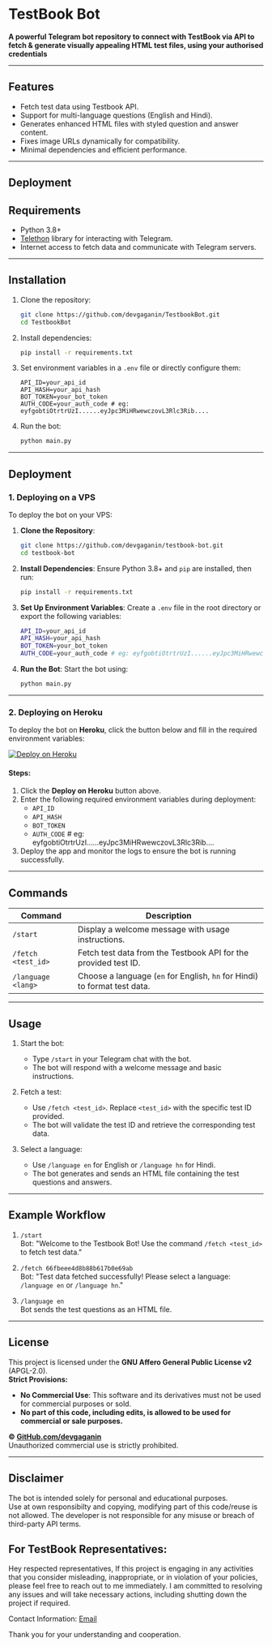 # TestBook Bot  
**A powerful Telegram bot repository to connect with TestBook via API to fetch & generate visually appealing HTML test files, using your authorised credentials**

---

## Features  
- Fetch test data using Testbook API.
- Support for multi-language questions (English and Hindi).
- Generates enhanced HTML files with styled question and answer content.
- Fixes image URLs dynamically for compatibility.
- Minimal dependencies and efficient performance.

---
## Deployment

## Requirements  
- Python 3.8+
- [Telethon](https://github.com/LonamiWebs/Telethon) library for interacting with Telegram.
- Internet access to fetch data and communicate with Telegram servers.

---

## Installation  

1. Clone the repository:
   ```bash
   git clone https://github.com/devgaganin/TestbookBot.git
   cd TestbookBot
   ```

2. Install dependencies:
   ```bash
   pip install -r requirements.txt
   ```

3. Set environment variables in a `.env` file or directly configure them:
   ```
   API_ID=your_api_id
   API_HASH=your_api_hash
   BOT_TOKEN=your_bot_token
   AUTH_CODE=your_auth_code # eg: eyfgobtiOtrtrUzI......eyJpc3MiHRwewczovL3Rlc3Rib....
   ```

4. Run the bot:
   ```bash
   python main.py
   ```
---
## Deployment

### 1. Deploying on a VPS
To deploy the bot on your VPS:

1. **Clone the Repository**:
   ```bash
   git clone https://github.com/devgaganin/testbook-bot.git
   cd testbook-bot
   ```

2. **Install Dependencies**:
   Ensure Python 3.8+ and `pip` are installed, then run:
   ```bash
   pip install -r requirements.txt
   ```

3. **Set Up Environment Variables**:
   Create a `.env` file in the root directory or export the following variables:
   ```bash
   API_ID=your_api_id
   API_HASH=your_api_hash
   BOT_TOKEN=your_bot_token
   AUTH_CODE=your_auth_code # eg: eyfgobtiOtrtrUzI......eyJpc3MiHRwewczovL3Rlc3Rib....
   ```

4. **Run the Bot**:
   Start the bot using:
   ```bash
   python main.py
   ```

---

### 2. Deploying on Heroku
To deploy the bot on **Heroku**, click the button below and fill in the required environment variables:

[![Deploy on Heroku](https://www.herokucdn.com/deploy/button.svg)](https://heroku.com/deploy)

#### Steps:
1. Click the **Deploy on Heroku** button above.
2. Enter the following required environment variables during deployment:
   - `API_ID`
   - `API_HASH`
   - `BOT_TOKEN`
   - `AUTH_CODE` # eg: eyfgobtiOtrtrUzI......eyJpc3MiHRwewczovL3Rlc3Rib....
3. Deploy the app and monitor the logs to ensure the bot is running successfully.
---

## Commands  

| Command               | Description                                                                 |
|-----------------------|-----------------------------------------------------------------------------|
| `/start`              | Display a welcome message with usage instructions.                        |
| `/fetch <test_id>`    | Fetch test data from the Testbook API for the provided test ID.            |
| `/language <lang>`    | Choose a language (`en` for English, `hn` for Hindi) to format test data. |

---

## Usage  

1. Start the bot:
   - Type `/start` in your Telegram chat with the bot.
   - The bot will respond with a welcome message and basic instructions.

2. Fetch a test:
   - Use `/fetch <test_id>`. Replace `<test_id>` with the specific test ID provided.
   - The bot will validate the test ID and retrieve the corresponding test data.

3. Select a language:
   - Use `/language en` for English or `/language hn` for Hindi.
   - The bot generates and sends an HTML file containing the test questions and answers.

---

## Example Workflow  
1. `/start`  
   Bot: "Welcome to the Testbook Bot! Use the command `/fetch <test_id>` to fetch test data."  

2. `/fetch 66fbeee4d8b88b617b0e69ab`  
   Bot: "Test data fetched successfully! Please select a language: `/language en` or `/language hn`."  

3. `/language en`  
   Bot sends the test questions as an HTML file.

---

## License  
This project is licensed under the **GNU Affero General Public License v2** (APGL-2.0).  
**Strict Provisions:**
- **No Commercial Use**: This software and its derivatives must not be used for commercial purposes or sold.
- **No part of this code, including edits, is allowed to be used for commercial or sale purposes.**

**© [GitHub.com/devgaganin](https://github.com/devgaganin)**  
Unauthorized commercial use is strictly prohibited.

---

## Disclaimer  
The bot is intended solely for personal and educational purposes.  
Use at own responsibilty and copying, modifying part of this code/reuse is not allowed.
The developer is not responsible for any misuse or breach of third-party API terms. 

## For TestBook Representatives:
Hey respected representatives,
If this project is engaging in any activities that you consider misleading, inappropriate, or in violation of your policies, please feel free to reach out to me immediately. I am committed to resolving any issues and will take necessary actions, including shutting down the project if required.

Contact Information:
[Email](mailto:business@devgagan.in)

Thank you for your understanding and cooperation.
